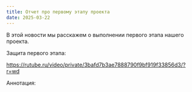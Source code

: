 ```yaml
---
title: Отчет про первому этапу проекта
date: 2025-03-22
---
```


В этой новости мы расскажем о выполнении первого этапа нашего проекта.

<!--more-->

Защита первого этапа:

https://rutube.ru/video/private/3bafd7b3ae7888790f9bf919f33856d3/?r=wd

Аннотация:


